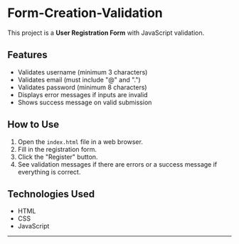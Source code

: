 # Form-Creation-Validation

This project is a **User Registration Form** with JavaScript validation.

## Features

- Validates username (minimum 3 characters)
- Validates email (must include "@" and ".")
- Validates password (minimum 8 characters)
- Displays error messages if inputs are invalid
- Shows success message on valid submission

## How to Use

1. Open the `index.html` file in a web browser.
2. Fill in the registration form.
3. Click the "Register" button.
4. See validation messages if there are errors or a success message if everything is correct.

## Technologies Used

- HTML
- CSS
- JavaScript

---
